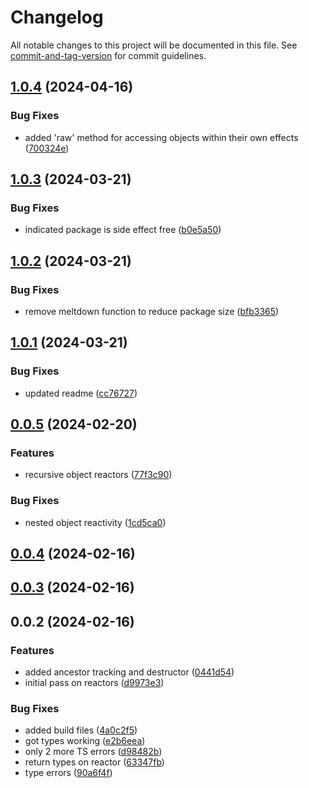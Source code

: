 # Changelog

All notable changes to this project will be documented in this file. See [commit-and-tag-version](https://github.com/absolute-version/commit-and-tag-version) for commit guidelines.

## [1.0.4](https://github.com/hyrumwhite/spicyjs-reactor/compare/v1.0.3...v1.0.4) (2024-04-16)


### Bug Fixes

* added 'raw' method for accessing objects within their own effects ([700324e](https://github.com/hyrumwhite/spicyjs-reactor/commit/700324e7e43a624329524f5dffce26fe3e807f26))

## [1.0.3](https://github.com/hyrumwhite/spicyjs-reactor/compare/v1.0.2...v1.0.3) (2024-03-21)


### Bug Fixes

* indicated package is side effect free ([b0e5a50](https://github.com/hyrumwhite/spicyjs-reactor/commit/b0e5a504b89d9c1e0ec6610119019bd1c7c457f5))

## [1.0.2](https://github.com/hyrumwhite/spicyjs-reactor/compare/v1.0.1...v1.0.2) (2024-03-21)


### Bug Fixes

* remove meltdown function to reduce package size ([bfb3365](https://github.com/hyrumwhite/spicyjs-reactor/commit/bfb33656ecbc195a46b46bd0bdb716556175cf57))

## [1.0.1](https://github.com/hyrumwhite/spicyjs-reactor/compare/v0.0.5...v1.0.1) (2024-03-21)


### Bug Fixes

* updated readme ([cc76727](https://github.com/hyrumwhite/spicyjs-reactor/commit/cc76727a0209af82ea28d9ef51e3ddc56b2b17b5))

## [0.0.5](https://github.com/hyrumwhite/spicyjs-reactor/compare/v0.0.4...v0.0.5) (2024-02-20)


### Features

* recursive object reactors ([77f3c90](https://github.com/hyrumwhite/spicyjs-reactor/commit/77f3c902f82d9e1a17c7459897aedcca7ebfe37a))


### Bug Fixes

* nested object reactivity ([1cd5ca0](https://github.com/hyrumwhite/spicyjs-reactor/commit/1cd5ca05c9a8392f0b37b17017e5460c2a29df0f))

## [0.0.4](https://github.com/hyrumwhite/spicyjs-reactor/compare/v0.0.3...v0.0.4) (2024-02-16)

## [0.0.3](https://github.com/hyrumwhite/spicyjs-reactor/compare/v0.0.2...v0.0.3) (2024-02-16)

## 0.0.2 (2024-02-16)


### Features

* added ancestor tracking and destructor ([0441d54](https://github.com/hyrumwhite/spicyjs-reactor/commit/0441d5432464fb6c8b62d618cb6e41cf014c70cd))
* initial pass on reactors ([d9973e3](https://github.com/hyrumwhite/spicyjs-reactor/commit/d9973e3d89e5e6ffa6d50bb1fd8e5a6975bb0cfd))


### Bug Fixes

* added build files ([4a0c2f5](https://github.com/hyrumwhite/spicyjs-reactor/commit/4a0c2f5c65d2c68fe94827c5d9a60211aa221ffc))
* got types working ([e2b6eea](https://github.com/hyrumwhite/spicyjs-reactor/commit/e2b6eeaf59a7ef778921d9d1e0c0e65e1fb47960))
* only 2 more TS errors ([d98482b](https://github.com/hyrumwhite/spicyjs-reactor/commit/d98482b17b15fb7321c75211e6c147002115c336))
* return types on reactor ([63347fb](https://github.com/hyrumwhite/spicyjs-reactor/commit/63347fb6d709bff8e87b6ef4ae9db7974725f88a))
* type errors ([90a6f4f](https://github.com/hyrumwhite/spicyjs-reactor/commit/90a6f4f48d513e1a6d75fd884ca2995134571118))
